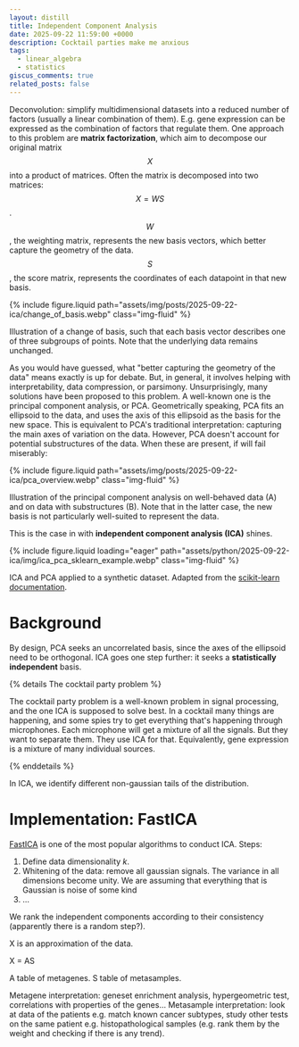 ```yaml
---
layout: distill
title: Independent Component Analysis
date: 2025-09-22 11:59:00 +0000
description: Cocktail parties make me anxious
tags:
  - linear_algebra
  - statistics
giscus_comments: true
related_posts: false
---
```


Deconvolution: simplify multidimensional datasets into a reduced number of factors (usually a linear combination of them). E.g. gene expression can be expressed as the combination of factors that regulate them. One approach to this problem are **matrix factorization**, which aim to decompose our original matrix $$X$$ into a product of matrices. Often the matrix is decomposed into two matrices: $$X = W S$$. $$W$$, the weighting matrix, represents the new basis vectors, which better capture the geometry of the data. $$S$$, the score matrix, represents the coordinates of each datapoint in that new basis.

{% include figure.liquid path="assets/img/posts/2025-09-22-ica/change_of_basis.webp" class="img-fluid" %}

<div class="caption">
    Illustration of a change of basis, such that each basis vector describes one of three subgroups of points. Note that the underlying data remains unchanged.
</div>

As you would have guessed, what "better capturing the geometry of the data" means exactly is up for debate. But, in general, it involves helping with interpretability, data compression, or parsimony. Unsurprisingly, many solutions have been proposed to this problem. A well-known one is the principal component analysis, or PCA. Geometrically speaking, PCA fits an ellipsoid to the data, and uses the axis of this ellipsoid as the basis for the new space. This is equivalent to PCA's traditional interpretation: capturing the main axes of variation on the data. However, PCA doesn't account for potential substructures of the data. When these are present, if will fail miserably:

{% include figure.liquid path="assets/img/posts/2025-09-22-ica/pca_overview.webp" class="img-fluid" %}

<div class="caption">
    Illustration of the principal component analysis on well-behaved data (A) and on data with substructures (B). Note that in the latter case, the new basis is not particularly well-suited to represent the data.
</div>

This is the case in with **independent component analysis (ICA)** shines.

{% include figure.liquid loading="eager" path="assets/python/2025-09-22-ica/img/ica_pca_sklearn_example.webp" class="img-fluid" %}

<div class="caption">
    ICA and PCA applied to a synthetic dataset. Adapted from the <a href="https://scikit-learn.org/stable/auto_examples/decomposition/plot_ica_vs_pca.html#sphx-glr-auto-examples-decomposition-plot-ica-vs-pca-py">scikit-learn documentation</a>.
</div>

# Background

By design, PCA seeks an uncorrelated basis, since the axes of the ellipsoid need to be orthogonal. ICA goes one step further: it seeks a **statistically independent** basis.

{% details The cocktail party problem %}

The cocktail party problem is a well-known problem in signal processing, and the one ICA is supposed to solve best. In a cocktail many things are happening, and some spies try to get everything that's happening through microphones. Each microphone will get a mixture of all the signals. But they want to separate them. They use ICA for that. Equivalently, gene expression is a mixture of many individual sources.

{% enddetails %}

In ICA, we identify different non-gaussian tails of the distribution.

# Implementation: FastICA

[FastICA](https://scikit-learn.org/stable/modules/generated/sklearn.decomposition.FastICA.html) is one of the most popular algorithms to conduct ICA. Steps:

1. Define data dimensionality *k*.
2. Whitening of the data: remove all gaussian signals. The variance in all dimensions become unity. We are assuming that everything that is Gaussian is noise of some kind
3. ...

We rank the independent components according to their consistency (apparently there is a random step?).

X is an approximation of the data.

X = AS

A table of metagenes.
S table of metasamples.

Metagene interpretation: geneset enrichment analysis, hypergeometric test, correlations with properties of the genes...
Metasample interpretation: look at data of the patients e.g. match known cancer subtypes, study other tests on the same patient e.g. histopathological samples (e.g. rank them by the weight and checking if there is any trend).
